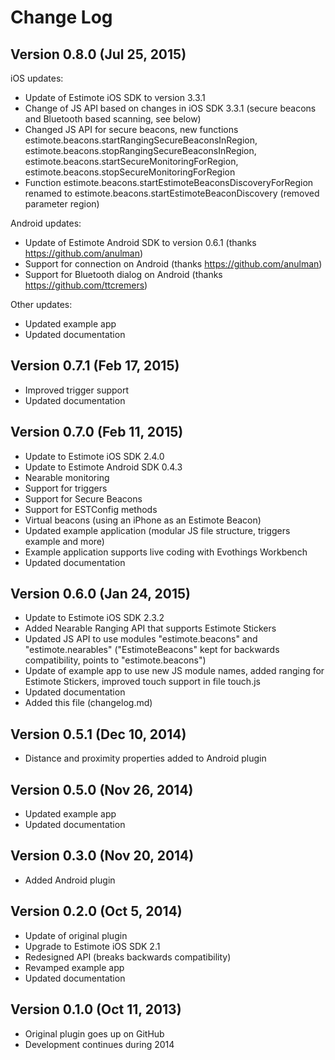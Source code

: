 # Change Log

## Version 0.8.0 (Jul 25, 2015)

iOS updates:

* Update of Estimote iOS SDK to version 3.3.1
* Change of JS API based on changes in iOS SDK 3.3.1 (secure beacons and Bluetooth based scanning, see below)
* Changed JS API for secure beacons, new functions estimote.beacons.startRangingSecureBeaconsInRegion, estimote.beacons.stopRangingSecureBeaconsInRegion, estimote.beacons.startSecureMonitoringForRegion, estimote.beacons.stopSecureMonitoringForRegion
* Function estimote.beacons.startEstimoteBeaconsDiscoveryForRegion renamed to estimote.beacons.startEstimoteBeaconDiscovery (removed parameter region)

Android updates:

* Update of Estimote Android SDK to version 0.6.1 (thanks https://github.com/anulman)
* Support for connection on Android (thanks https://github.com/anulman)
* Support for Bluetooth dialog on Android (thanks https://github.com/ttcremers)

Other updates:

* Updated example app
* Updated documentation

## Version 0.7.1 (Feb 17, 2015)

* Improved trigger support
* Updated documentation

## Version 0.7.0 (Feb 11, 2015)

* Update to Estimote iOS SDK 2.4.0
* Update to Estimote Android SDK 0.4.3
* Nearable monitoring
* Support for triggers
* Support for Secure Beacons
* Support for ESTConfig methods
* Virtual beacons (using an iPhone as an Estimote Beacon)
* Updated example application (modular JS file structure, triggers example and more)
* Example application supports live coding with Evothings Workbench
* Updated documentation

## Version 0.6.0 (Jan 24, 2015)

* Update to Estimote iOS SDK 2.3.2
* Added Nearable Ranging API that supports Estimote Stickers
* Updated JS API to use modules "estimote.beacons" and "estimote.nearables" ("EstimoteBeacons" kept for backwards compatibility, points to "estimote.beacons")
* Update of example app to use new JS module names, added ranging for Estimote Stickers, improved touch support in file  touch.js
* Updated documentation
* Added this file (changelog.md)

## Version 0.5.1 (Dec 10, 2014)

* Distance and proximity properties added to Android plugin

## Version 0.5.0 (Nov 26, 2014)

* Updated example app
* Updated documentation

## Version 0.3.0 (Nov 20, 2014)

* Added Android plugin

## Version 0.2.0 (Oct 5, 2014)

* Update of original plugin
* Upgrade to Estimote iOS SDK 2.1
* Redesigned API (breaks backwards compatibility)
* Revamped example app
* Updated documentation

## Version 0.1.0 (Oct 11, 2013)

* Original plugin goes up on GitHub
* Development continues during 2014
